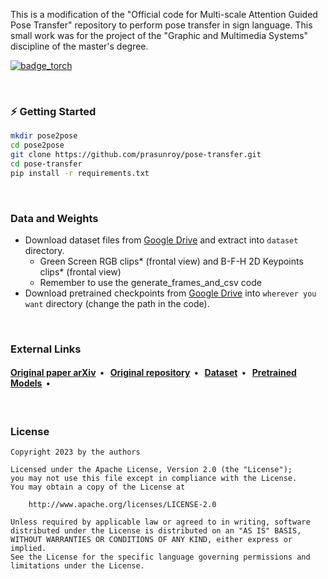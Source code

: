 This is a modification of the "Official code for Multi-scale Attention Guided Pose Transfer" repository to perform pose transfer in sign language. This small work was for the project of the "Graphic and Multimedia Systems" discipline of the master's degree.


[![badge_torch](https://img.shields.io/badge/made_with-PyTorch_2.0-EE4C2C?style=flat-square&logo=PyTorch)](https://pytorch.org/)

<br>

### :zap: Getting Started
```bash
mkdir pose2pose
cd pose2pose
git clone https://github.com/prasunroy/pose-transfer.git
cd pose-transfer
pip install -r requirements.txt
```

<br>

### Data and Weights
* Download dataset files from [Google Drive](https://how2sign.github.io/#download) and extract into `dataset` directory.
  *   Green Screen RGB clips* (frontal view) and B-F-H 2D Keypoints clips* (frontal view)
  *   Remember to use the generate_frames_and_csv code
* Download pretrained checkpoints from [Google Drive](https://drive.google.com/file/d/1-iwbykju_Bz8l0EloabnYSMqrECXeGIe/view?usp=sharing) into `wherever you want` directory (change the path in the code).

<br>

### External Links
<h4>
  <a href="https://arxiv.org/abs/2202.06777">Original paper arXiv</a>&nbsp;&nbsp;&bull;&nbsp;&nbsp;
  <a href="https://github.com/prasunroy/pose-transfer">Original repository</a>&nbsp;&nbsp;&bull;&nbsp;&nbsp;
  <a href="https://how2sign.github.io/">Dataset</a>&nbsp;&nbsp;&bull;&nbsp;&nbsp;
  <a href="https://drive.google.com/drive/folders/1SDSEfWyP5ZFR8nA-zQLhwjBsRm7ggfWj">Pretrained Models</a>&nbsp;&nbsp;&bull;&nbsp;&nbsp;
</h4>

<br>

### License
```
Copyright 2023 by the authors

Licensed under the Apache License, Version 2.0 (the "License");
you may not use this file except in compliance with the License.
You may obtain a copy of the License at

    http://www.apache.org/licenses/LICENSE-2.0

Unless required by applicable law or agreed to in writing, software
distributed under the License is distributed on an "AS IS" BASIS,
WITHOUT WARRANTIES OR CONDITIONS OF ANY KIND, either express or implied.
See the License for the specific language governing permissions and
limitations under the License.
```
